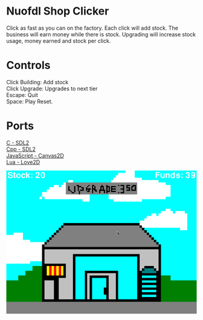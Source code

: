 # Nuofdl Shop Clicker
Click as fast as you can on the factory. Each click will add stock. The business will earn money while there is stock. Upgrading will increase stock usage, money earned and stock per click.

# Controls
Click Building: Add stock \
Click Upgrade: Upgrades to next tier \
Escape: Quit \
Space: Play Reset.

# Ports
[C - SDL2](C-SDL2)\
[Cpp - SDL2](Cpp-SDL2)\
[JavaScript - Canvas2D](JavaScript-Canvas2D)\
[Lua - Love2D](Lua-Love2D)

![Screenshot](screenshot.png)
